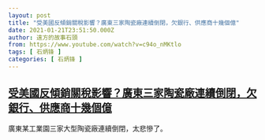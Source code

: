 ```yaml
---
layout: post
title: "受美國反傾銷關稅影響？廣東三家陶瓷廠連續倒閉，欠銀行、供應商十幾個億"
date: 2021-01-21T23:51:50.000Z
author: 遠方的故事石頭
from: https://www.youtube.com/watch?v=c94o_nMKtlo
tags: [ 石炳锋 ]
categories: [ 石炳锋 ]
---
```

<!--1611273110000-->
[受美國反傾銷關稅影響？廣東三家陶瓷廠連續倒閉，欠銀行、供應商十幾個億](https://www.youtube.com/watch?v=c94o_nMKtlo)
------

<div>
廣東某工業園三家大型陶瓷廠連續倒閉，太悲慘了。
</div>
